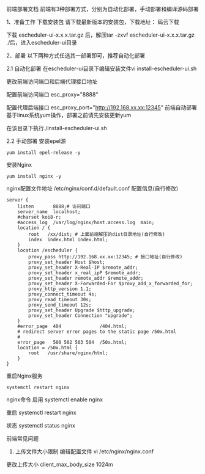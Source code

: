 前端部署文档
前端有3种部署方式，分别为自动化部署，手动部署和编译源码部署

1、准备工作
下载安装包
请下载最新版本的安装包，下载地址： 码云下载

下载 escheduler-ui-x.x.x.tar.gz 后，解压tar -zxvf escheduler-ui-x.x.x.tar.gz ./后，进入escheduler-ui目录

2、部署
以下两种方式任选其一部署即可，推荐自动化部署

2.1 自动化部署
在escheduler-ui目录下编辑安装文件vi install-escheduler-ui.sh

更改前端访问端口和后端代理接口地址

配置前端访问端口
esc_proxy="8888"

配置代理后端接口
esc_proxy_port="http://192.168.xx.xx:12345"
前端自动部署基于linux系统yum操作，部署之前请先安装更新yum

在该目录下执行./install-escheduler-ui.sh

2.2 手动部署
安装epel源     

    yum install epel-release -y

安装Nginx 
    
    yum install nginx -y

nginx配置文件地址
/etc/nginx/conf.d/default.conf
配置信息(自行修改)

    server {
        listen       8888;# 访问端口
        server_name  localhost;
        #charset koi8-r;
        #access_log  /var/log/nginx/host.access.log  main;
        location / {
            root   /xx/dist; # 上面前端解压的dist目录地址(自行修改)
            index  index.html index.html;
        }
        location /escheduler {
            proxy_pass http://192.168.xx.xx:12345; # 接口地址(自行修改)
            proxy_set_header Host $host;
            proxy_set_header X-Real-IP $remote_addr;
            proxy_set_header x_real_ipP $remote_addr;
            proxy_set_header remote_addr $remote_addr;
            proxy_set_header X-Forwarded-For $proxy_add_x_forwarded_for;
            proxy_http_version 1.1;
            proxy_connect_timeout 4s;
            proxy_read_timeout 30s;
            proxy_send_timeout 12s;
            proxy_set_header Upgrade $http_upgrade;
            proxy_set_header Connection "upgrade";
        }
        #error_page  404              /404.html;
        # redirect server error pages to the static page /50x.html
        #
        error_page   500 502 503 504  /50x.html;
        location = /50x.html {
            root   /usr/share/nginx/html;
        }
    }
重启Nginx服务

    systemctl restart nginx
nginx命令
启用 systemctl enable nginx

重启 systemctl restart nginx

状态 systemctl status nginx

前端常见问题
1. 上传文件大小限制
编辑配置文件 vi /etc/nginx/nginx.conf

更改上传大小
client_max_body_size 1024m